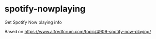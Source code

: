 # spotify-nowplaying
Get Spotify Now playing info

Based on https://www.alfredforum.com/topic/4909-spotify-now-playing/
